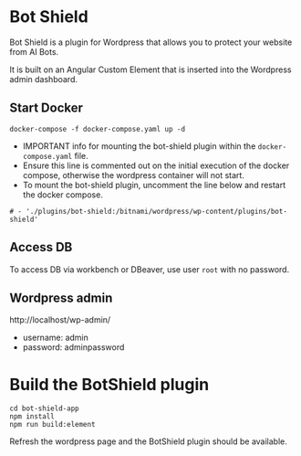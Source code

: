 # Bot Shield

Bot Shield is a plugin for Wordpress that allows you to protect your website from AI Bots.

It is built on an Angular Custom Element that is inserted into the Wordpress admin dashboard.

## Start Docker
```
docker-compose -f docker-compose.yaml up -d
```

* IMPORTANT info for mounting the bot-shield plugin within the `docker-compose.yaml` file.
* Ensure this line is commented out on the initial execution of the docker compose, otherwise the wordpress container will not start.
* To mount the bot-shield plugin, uncomment the line below and restart the docker compose.
```
# - './plugins/bot-shield:/bitnami/wordpress/wp-content/plugins/bot-shield'
```

## Access DB

To access DB via workbench or DBeaver, use user `root` with no password.


## Wordpress admin
http://localhost/wp-admin/

* username: admin
* password: adminpassword


# Build the BotShield plugin

```
cd bot-shield-app
npm install
npm run build:element
```

Refresh the wordpress page and the BotShield plugin should be available.
